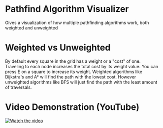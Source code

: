 # Pathfind Algorithm Visualizer

Gives a visualization of how multiple pathfinding algorithms work, both weighted and unweighted

# Weighted vs Unweighted

By default every square in the grid has a weight or a "cost" of one. Traveling to each node increases the total cost by its weight value. 
You can press E on a square to increase its weight. Weighted algorithms like Dijkstra's and A* will find the path with the lowest cost. 
However unweighted algorithms like BFS will just find the path with the least amount of traversals.

# Video Demonstration (YouTube)
[![Watch the video](https://img.youtube.com/vi/fxCZ1ZIfWWQ/maxresdefault.jpg)](https://www.youtube.com/watch?v=fxCZ1ZIfWWQ&t=74s)
